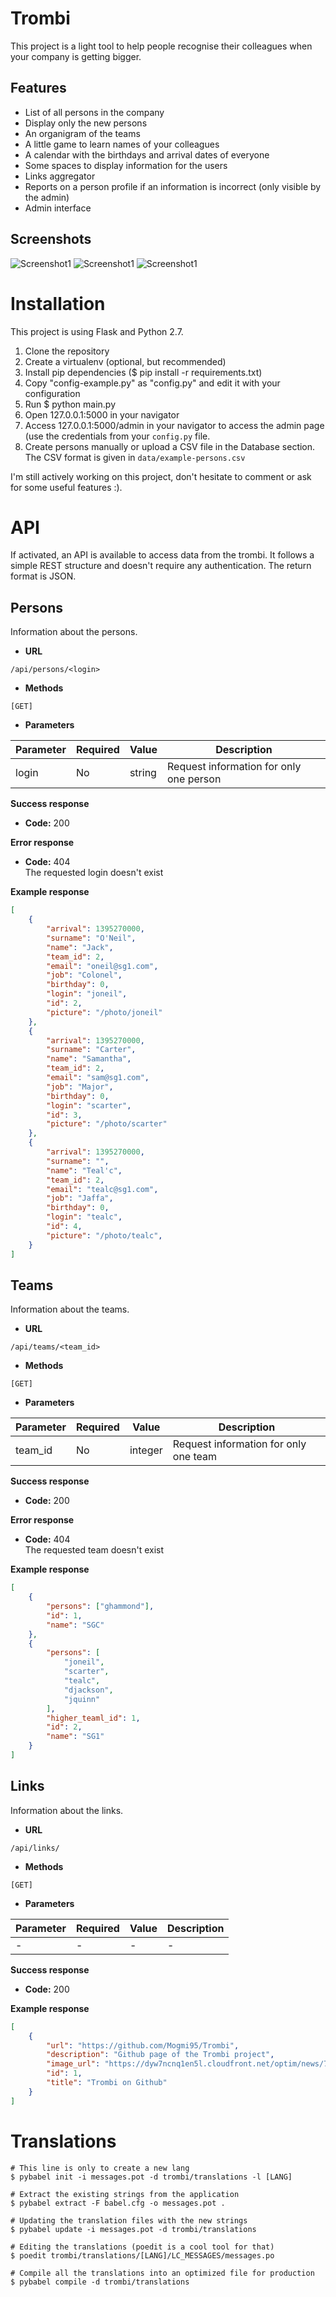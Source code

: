 # Trombi

This project is a light tool to help people recognise their colleagues when your company is getting bigger.

## Features

* List of all persons in the company
* Display only the new persons
* An organigram of the teams
* A little game to learn names of your colleagues
* A calendar with the birthdays and arrival dates of everyone
* Some spaces to display information for the users
* Links aggregator
* Reports on a person profile if an information is incorrect (only visible by the admin)
* Admin interface

## Screenshots

![Screenshot1](https://raw.githubusercontent.com/Mogmi95/Trombi/master/screenshots/trombi_screen.png)
![Screenshot1](https://raw.githubusercontent.com/Mogmi95/Trombi/master/screenshots/trombi_screen_2.png)
![Screenshot1](https://raw.githubusercontent.com/Mogmi95/Trombi/master/screenshots/trombi_screen_3.png)

# Installation

This project is using Flask and Python 2.7.

1. Clone the repository
2. Create a virtualenv (optional, but recommended)
3. Install pip dependencies ($ pip install -r requirements.txt)
4. Copy "config-example.py" as "config.py" and edit it with your configuration
4. Run $ python main.py
5. Open 127.0.0.1:5000 in your navigator
6. Access 127.0.0.1:5000/admin in your navigator to access the admin page (use the credentials from your `config.py` file.
7. Create persons manually or upload a CSV file in the Database section. The CSV format is given in `data/example-persons.csv`

I'm still actively working on this project, don't hesitate to comment or ask for some useful features :).

# API

If activated, an API is available to access data from the trombi. It follows a simple REST structure and doesn't require any authentication. The return format is JSON.

## Persons

Information about the persons.

* **URL**

`/api/persons/<login>`

* **Methods**

`[GET]`

* **Parameters**

|Parameter|Required|Value|Description|
|---|---|---|---|
|login|No|string|Request information for only one person|

**Success response**

* **Code:** 200 <br />

**Error response**

* **Code:** 404 <br /> The requested login doesn't exist

**Example response**

```json
[
    {
        "arrival": 1395270000,
        "surname": "O'Neil",
        "name": "Jack",
        "team_id": 2,
        "email": "oneil@sg1.com",
        "job": "Colonel",
        "birthday": 0,
        "login": "joneil",
        "id": 2,
        "picture": "/photo/joneil"
    },
    {
        "arrival": 1395270000,
        "surname": "Carter",
        "name": "Samantha",
        "team_id": 2,
        "email": "sam@sg1.com",
        "job": "Major",
        "birthday": 0,
        "login": "scarter",
        "id": 3,
        "picture": "/photo/scarter"
    },
    {
        "arrival": 1395270000,
        "surname": "",
        "name": "Teal'c",
        "team_id": 2,
        "email": "tealc@sg1.com",
        "job": "Jaffa",
        "birthday": 0,
        "login": "tealc",
        "id": 4,
        "picture": "/photo/tealc",
    }
]
```


## Teams

Information about the teams.

* **URL**

`/api/teams/<team_id>`

* **Methods**

`[GET]`

* **Parameters**

|Parameter|Required|Value|Description|
|---|---|---|---|
|team_id|No|integer|Request information for only one team|

**Success response**

* **Code:** 200 <br />

**Error response**

* **Code:** 404 <br /> The requested team doesn't exist

**Example response**

```json
[
    {
        "persons": ["ghammond"],
        "id": 1,
        "name": "SGC"
    },
    {
        "persons": [
            "joneil",
            "scarter",
            "tealc",
            "djackson",
            "jquinn"
        ],
        "higher_teaml_id": 1,
        "id": 2,
        "name": "SG1"
    }
]
```

## Links

Information about the links.

* **URL**

`/api/links/`

* **Methods**

`[GET]`

* **Parameters**

|Parameter|Required|Value|Description|
|---|---|---|---|
|-|-|-|-|

**Success response**

* **Code:** 200 <br />

**Example response**

```json
[
    {
        "url": "https://github.com/Mogmi95/Trombi",
        "description": "Github page of the Trombi project",
        "image_url": "https://dyw7ncnq1en5l.cloudfront.net/optim/news/75/75755/-c-github.jpg",
        "id": 1,
        "title": "Trombi on Github"
    }
]
```

# Translations

~~~~
# This line is only to create a new lang
$ pybabel init -i messages.pot -d trombi/translations -l [LANG]

# Extract the existing strings from the application
$ pybabel extract -F babel.cfg -o messages.pot .

# Updating the translation files with the new strings
$ pybabel update -i messages.pot -d trombi/translations

# Editing the translations (poedit is a cool tool for that)
$ poedit trombi/translations/[LANG]/LC_MESSAGES/messages.po

# Compile all the translations into an optimized file for production
$ pybabel compile -d trombi/translations
~~~~
